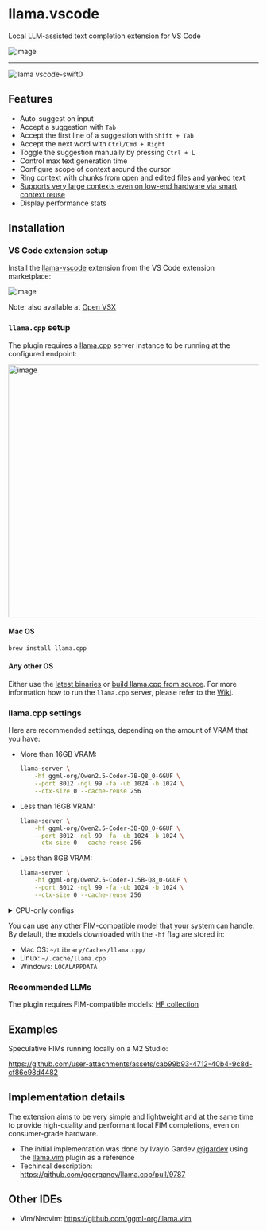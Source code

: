 # llama.vscode

Local LLM-assisted text completion extension for VS Code

![image](https://github.com/user-attachments/assets/857acc41-0b6c-4899-8f92-3020208a21eb)

---

![llama vscode-swift0](https://github.com/user-attachments/assets/b19499d9-f50d-49d4-9dff-ff3e8ba23757)

## Features

- Auto-suggest on input
- Accept a suggestion with `Tab`
- Accept the first line of a suggestion with `Shift + Tab`
- Accept the next word with `Ctrl/Cmd + Right`
- Toggle the suggestion manually by pressing `Ctrl + L`
- Control max text generation time
- Configure scope of context around the cursor
- Ring context with chunks from open and edited files and yanked text
- [Supports very large contexts even on low-end hardware via smart context reuse](https://github.com/ggerganov/llama.cpp/pull/9787)
- Display performance stats

## Installation

### VS Code extension setup

Install the [llama-vscode](https://marketplace.visualstudio.com/items?itemName=ggml-org.llama-vscode) extension from the VS Code extension marketplace:

![image](https://github.com/user-attachments/assets/a5998b49-49c5-4623-b3a8-7100b72af27e)

Note: also available at [Open VSX](https://open-vsx.org/extension/ggml-org/llama-vscode)

### `llama.cpp` setup

The plugin requires a [llama.cpp](https://github.com/ggerganov/llama.cpp) server instance to be running at the configured endpoint:

<img width="508" alt="image" src="https://github.com/user-attachments/assets/1cc40392-a92c-46df-8a4d-aa762c692ad7" />

#### Mac OS

```bash
brew install llama.cpp
```

#### Any other OS

Either use the [latest binaries](https://github.com/ggerganov/llama.cpp/releases) or [build llama.cpp from source](https://github.com/ggerganov/llama.cpp/blob/master/docs/build.md). For more information how to run the `llama.cpp` server, please refer to the [Wiki](https://github.com/ggml-org/llama.vscode/wiki).

### llama.cpp settings

Here are recommended settings, depending on the amount of VRAM that you have:

- More than 16GB VRAM:

  ```bash
  llama-server \
      -hf ggml-org/Qwen2.5-Coder-7B-Q8_0-GGUF \
      --port 8012 -ngl 99 -fa -ub 1024 -b 1024 \
      --ctx-size 0 --cache-reuse 256
  ```

- Less than 16GB VRAM:

  ```bash
  llama-server \
      -hf ggml-org/Qwen2.5-Coder-3B-Q8_0-GGUF \
      --port 8012 -ngl 99 -fa -ub 1024 -b 1024 \
      --ctx-size 0 --cache-reuse 256
  ```

- Less than 8GB VRAM:

  ```bash
  llama-server \
      -hf ggml-org/Qwen2.5-Coder-1.5B-Q8_0-GGUF \
      --port 8012 -ngl 99 -fa -ub 1024 -b 1024 \
      --ctx-size 0 --cache-reuse 256
  ```

<details>
  <summary>CPU-only configs</summary>

These are `llama-server` settings for CPU-only hardware. Note that the quality will be significantly lower:

```bash
llama-server \
    -hf ggml-org/Qwen2.5-Coder-1.5B-Q8_0-GGUF \
    --port 8012 -ub 512 -b 512 --ctx-size 0 --cache-reuse 256
```

```bash
llama-server \
    -hf ggml-org/Qwen2.5-Coder-0.5B-Q8_0-GGUF \
    --port 8012 -ub 1024 -b 1024 --ctx-size 0 --cache-reuse 256
```
</details>

You can use any other FIM-compatible model that your system can handle. By default, the models downloaded with the `-hf` flag are stored in:

- Mac OS: `~/Library/Caches/llama.cpp/`
- Linux: `~/.cache/llama.cpp`
- Windows: `LOCALAPPDATA`

### Recommended LLMs

The plugin requires FIM-compatible models: [HF collection](https://huggingface.co/collections/ggml-org/llamavim-6720fece33898ac10544ecf9)

## Examples

Speculative FIMs running locally on a M2 Studio:

https://github.com/user-attachments/assets/cab99b93-4712-40b4-9c8d-cf86e98d4482

## Implementation details

The extension aims to be very simple and lightweight and at the same time to provide high-quality and performant local FIM completions, even on consumer-grade hardware.

- The initial implementation was done by Ivaylo Gardev [@igardev](https://github.com/igardev) using the [llama.vim](https://github.com/ggml-org/llama.vim) plugin as a reference
- Techincal description: https://github.com/ggerganov/llama.cpp/pull/9787

## Other IDEs

- Vim/Neovim: https://github.com/ggml-org/llama.vim
